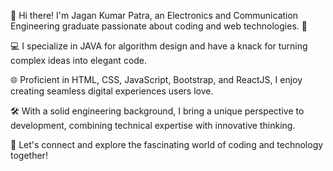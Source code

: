 
👋 Hi there! I'm Jagan Kumar Patra, an Electronics and Communication Engineering graduate passionate about coding and web technologies. 🚀

💻 I specialize in JAVA for algorithm design and have a knack for turning complex ideas into elegant code.
 
🌐 Proficient in HTML, CSS, JavaScript, Bootstrap, and ReactJS, I enjoy creating seamless digital experiences users love.

🛠️ With a solid engineering background, I bring a unique perspective to development, combining technical expertise with innovative thinking.

🌟 Let's connect and explore the fascinating world of coding and technology together!

